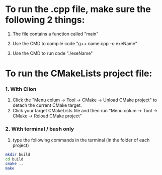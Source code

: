 
# To run the .cpp file, make sure the following 2 things:

1. The file contains a function called "main"

2. Use the CMD to compile code "g++ name.cpp -o exeName"

3. Use the CMD to run code "./exeName"



# To run the CMakeLists project file:

### 1. With Clion

1. Click  the "Menu colum -> Tool -> CMake -> Unload CMake project" to detach the current CMake target.
2. Click your target CMakeLists file and then run "Menu colum -> Tool -> CMake -> Reload CMake project"

### 2. With terminal / bash only

1. type the following commands in the terminal (in the folder of each project)

```bash
mkdir build
cd build
cmake ..
make
```